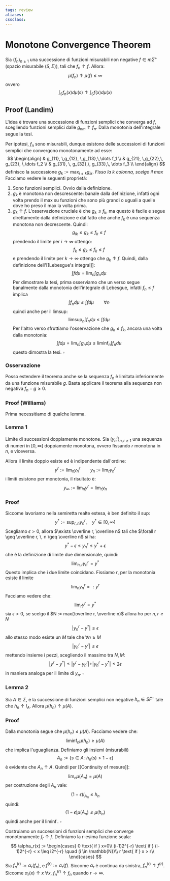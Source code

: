 ```yaml
---
tags: review
aliases:
cssclass:
---
```

 
# Monotone Convergence Theorem
Sia $(f_n)_{n\geq 1}$ una successione di funzioni misurabili non negative $f \in m\Sigma^+$ (spazio misurabile $(S,\Sigma)$), tali che $f_n \uparrow f$. Allora:
$$
\mu(f_n) \uparrow \mu(f) \leq \infty
$$
ovvero
$$
\int_S f_n(x) d\mu(s) \uparrow \int_S f(x)d\mu(x)
$$
## Proof (Landim)
L'idea è trovare una successione di funzioni semplici che converga ad $f$, scegliendo funzioni semplici dalle $g_{nm}\uparrow f_n$. Dalla monotonia dell'integrale segue la tesi.

Per ipotesi, $f_n$ sono misurabili, dunque esistono delle successioni di funzioni semplici che convergono monotonamente ad esse:
$$
\begin{align}
& g_{11}, \,g_{12}, \,g_{13},\,\dots f_1 \\
& g_{21}, \,g_{22},\, g_{23}, \,\dots f_2 \\
& g_{31}, \, g_{32},\, g_{33},\, \dots f_3 \\
\end{align}
$$
definisco la successione $g_k := \max_{i \leq k} g_{ik}$. _Fisso la $k$ colonna, scelgo il max_
Facciamo vedere le seguenti proprietà:
1. Sono funzioni semplici. Ovvio dalla definizione. 
2. $g_k$ è monotona non descrescente: banale dalla definizione, infatti ogni volta prendo il max su funzioni che sono più grandi o uguali a quelle dove ho preso il max la volta prima.
3. $g_k \uparrow f$. L'osservazione cruciale è che $g_k \leq f_k$, ma questo è facile e segue direttamente dalla definizione e dal fatto che anche $f_k$ è una sequenza monotona non decrescente. Quindi:
$$
g_{ik} \leq g_k \leq f_k \leq f
$$
prendendo il limite per $i \to \infty$ ottengo:
$$
f_k \leq g_k \leq f_k \leq f
$$
e prendendo il limite per $k \to \infty$ ottengo che $g_k \uparrow f$.
Quindi, dalla definizione dell'[[Lebesgue's integral]]:
$$
\int f d\mu = \lim_n \int g_n d\mu
$$
Per dimostrare la tesi, prima osserviamo che un verso segue banalmente dalla monotonia dell'integrale di Lebesgue, infatti $f_n \leq f$ implica
$$
\int f_n d\mu \leq \int f d\mu \qquad \forall n
$$
quindi anche per il limsup:
$$
\limsup_n \int f_n d\mu\leq \int f d \mu
$$
Per l'altro verso sfruttiamo l'osservazione che $g_k \leq f_k$, ancora una volta dalla monotonia:
$$
\int f d\mu = \lim_n \int g_n d\mu \leq \liminf_n \int f_n d \mu 
$$
questo dimostra la tesi. $\square$

### Osservazione
Posso estendere il teorema anche se la sequenza $f_n$ è limitata inferiormente da una funzione misurabile $g$. Basta applicare il teorema alla sequenza non negativa $f_n - g \geq 0$.



### Proof (Williams)
Prima necessitiamo di qualche lemma.

### Lemma 1
Limite di successioni doppiamente monotone. 
Sia $(y_n^r)_{n,r \geq 1}$ una sequenza di numeri in $[0,\infty]$ doppiamente monotona, ovvero fissando $r$ monotona in $n$, e viceversa.

Allora il limite doppio esiste ed è indipendente dall'ordine:
$$
y^r := \lim_n y_n^r \qquad y_n := \lim_r y_n^r
$$
i limiti esistono per monotonia, il risultato è:
$$
y_\infty := \lim_n y^r = \lim_r y_n
$$
### Proof
Siccome lavoriamo nella semiretta realte estesa, è ben definito il sup:
$$
y^* := \sup_{r,n} y_n^r, \quad y^* \in [0,\infty]
$$
Scegliamo $\epsilon > 0$, allora $\exists \overline r, \overline n$ tali che $\forall r \geq \overline r, \, n \geq \overline n$ si ha:
$$
y^* - \epsilon \leq y_n^r \leq y^* + \epsilon
$$
che è la definizione di limite due dimensionale, quindi:
$$
\lim_{n,r} y_n^r = y^*
$$
Questo implica che i due limite coincidano. Fissiamo $r$, per la monotonia esiste il limite
$$
\lim_n y_n^r =: y^r
$$
Facciamo vedere che:
$$
\lim_r y^r = y^*
$$
sia $\epsilon > 0$, se scelgo il $N := max(\overline r, \overline n)$  allora ho per $n,r \geq N$
$$
\vert y_n^r - y^* \vert \leq \epsilon
$$
allo stesso modo esiste un $M$ tale che $\forall n \geq M$
$$
\vert y_n^r - y^r \vert \leq \epsilon
$$
mettendo insieme i pezzi, scegliendo il massimo tra $N,M$:
$$
\vert y^r - y^* \vert \leq \vert y^r - y_n^r \vert + \vert y_n^r - y^* \vert \leq 2\epsilon
$$
in maniera analoga per il limite di $y_n$. $\square$

### Lemma 2
Sia $A \in \Sigma$, e la successione di funzioni semplici non negative $h_n \in SF^+$ tale che $h_n \uparrow I_A$.
Allora $\mu(h_n) \uparrow \mu(A)$. 
### Proof
Dalla monotonia segue che $\mu(h_n) \leq \mu(A)$. Facciamo vedere che:
$$
\liminf_n \mu(h_n) \geq \mu(A) 
$$
che implica l'uguaglianza.
Definiamo gli insiemi (misurabili) 
$$
A_n := \{s \in A \,:\, h_n(s) > 1- \epsilon\}
$$
è evidente che $A_n \uparrow A$. Quindi per [[Continuity of mesure]]:
$$
\lim_n \mu(A_n) = \mu(A)
$$
per costruzione degli $A_n$ vale:
$$
(1-\epsilon)I_{A_n} \leq h_n
$$
quindi:
$$
(1-\epsilon)\mu(A_n) \leq \mu(h_n)
$$
quindi anche per il $\liminf$. $\square$



Costruiamo un successioni di funzioni semplici che converge monotonamente $f_r \uparrow f$. 
Definiamo la r-esima funzione scala:
$$
\alpha_r(x) := 
\begin{cases}
0 \text{ if } x=0\\
(i-1)2^{-r} \text{ if } (i-1)2^{-r} < x \leq i2^{-r} \quad (i \in \mathbb{N})\\
r \text{ if } x > r\\
\end{cases}
$$
Sia $f_n^{(r)} := \alpha_r(f_n)$, e $f^{(r)} := \alpha_r(f)$. Siccome $\alpha_r$ è continua da sinistra, $f_n^{(r)} \uparrow f^{(r)}$. Siccome $\alpha_r(x) \uparrow x$ $\forall x$, $f_n^{(r)} \uparrow f_n$ quando $r \to \infty$.